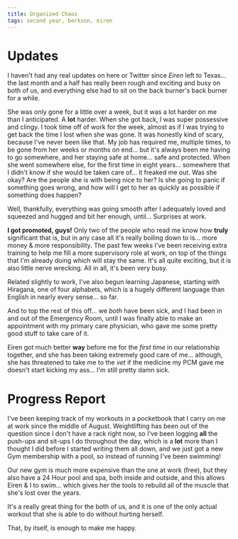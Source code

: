 ```yaml
---
title: Organized Chaos
tags: second year, berkson, eiren
---
```


# Updates

I haven't had any real updates on here or Twitter since _Eiren_ left to Texas... the last month and a half has really been rough and exciting and busy on both of us, and everything else had to sit on the back burner's back burner for a while.

She was only gone for a little over a week, but it was a lot harder on me than I anticipated.  A **lot** harder.  When she got back, I was super possessive and clingy.  I took time off of work for the week, almost as if I was trying to get back the time I lost when she was gone.  It was honestly kind of scary, because I've never been like that.  My job has required me, multiple times, to be gone from her weeks or months on end... but it's always been me having to go somewhere, and her staying safe at home... safe and protected.  When she went somewhere else, for the first time in eight years... somewhere that I didn't know if she would be taken care of... it freaked me out.  Was she okay?  Are the people she is with being nice to her?  Is she going to panic if something goes wrong, and how will I get to her as quickly as possible if something does happen?

Well, thankfully, everything was going smooth after I adequately loved and squeezed and hugged and bit her enough, until... Surprises at work.

**I got promoted, guys!**  Only two of the people who read me know how **truly** significant that is, but in any case all it's really boiling down to is... more money & more responsibility.  The past few weeks I've been receiving extra training to help me fill a more supervisory role at work, on top of the things that I'm already doing which will stay the same.  It's all quite exciting, but it is also little nerve wrecking.  All in all, it's been very busy.

Related slightly to work, I've also begun learning Japanese, starting with Hiragana, one of four alphabets, which is a hugely different language than English in nearly every sense... so far.

And to top the rest of this off... we _both_ have been sick, and I had been in and out of the Emergency Room, until I was finally able to make an appointment with my primary care physician, who gave me some pretty good stuff to take care of it.

Eiren got much better **way** before me for the _first time_ in our relationship together, and she has been taking extremely good care of me... although, she has threatened to take me to the _vet_ if the medicine my PCM gave me doesn't start kicking my ass... I'm still pretty damn sick.

# Progress Report

I've been keeping track of my workouts in a pocketbook that I carry on me at work since the middle of August.  Weightlifting has been out of the question since I don't have a rack right now, so I've been logging **all** the push-ups and sit-ups I do throughout the day, which is a **lot** more than I thought I did before I started writing them all down, and we just got a new Gym membership with a pool, so instead of running I've been swimming!

Our new gym is much more expensive than the one at work (free), but they also have a 24 Hour pool and spa, both inside and outside, and this allows Eiren & I to swim... which gives her the tools to rebuild all of the muscle that she's lost over the years.

It's a really great thing for the both of us, and it is one of the only actual workout that she is able to do without hurting herself.

That, by itself, is enough to make me happy.
